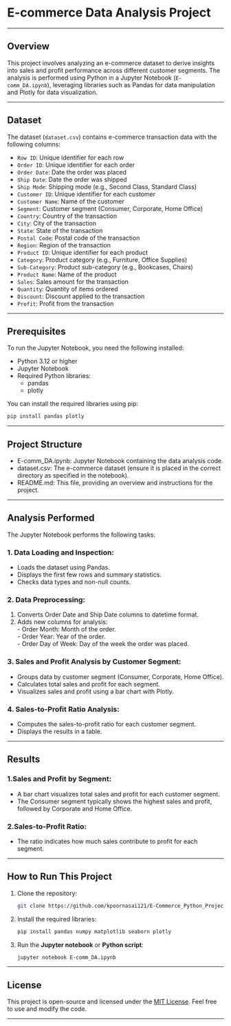 # E-commerce Data Analysis Project

---

## Overview
This project involves analyzing an e-commerce dataset to derive insights into sales and profit performance across different customer segments. The analysis is performed using Python in a Jupyter Notebook (`E-comm_DA.ipynb`), leveraging libraries such as Pandas for data manipulation and Plotly for data visualization.

---

## Dataset
The dataset (`dataset.csv`) contains e-commerce transaction data with the following columns:

- `Row ID`: Unique identifier for each row
- `Order ID`: Unique identifier for each order
- `Order Date`: Date the order was placed
- `Ship Date`: Date the order was shipped
- `Ship Mode`: Shipping mode (e.g., Second Class, Standard Class)
- `Customer ID`: Unique identifier for each customer
- `Customer Name`: Name of the customer
- `Segment`: Customer segment (Consumer, Corporate, Home Office)
- `Country`: Country of the transaction
- `City`: City of the transaction
- `State`: State of the transaction
- `Postal Code`: Postal code of the transaction
- `Region`: Region of the transaction
- `Product ID`: Unique identifier for each product
- `Category`: Product category (e.g., Furniture, Office Supplies)
- `Sub-Category`: Product sub-category (e.g., Bookcases, Chairs)
- `Product Name`: Name of the product
- `Sales`: Sales amount for the transaction
- `Quantity`: Quantity of items ordered
- `Discount`: Discount applied to the transaction
- `Profit`: Profit from the transaction

---

## Prerequisites
To run the Jupyter Notebook, you need the following installed:

- Python 3.12 or higher
- Jupyter Notebook
- Required Python libraries:
  - pandas
  - plotly

You can install the required libraries using pip:
  
  ```bash
  pip install pandas plotly
  ```

---

## Project Structure
- E-comm_DA.ipynb: Jupyter Notebook containing the data analysis code.
- dataset.csv: The e-commerce dataset (ensure it is placed in the correct directory as specified in the notebook).
- README.md: This file, providing an overview and instructions for the project.

---

## Analysis Performed
The Jupyter Notebook performs the following tasks:

### 1. Data Loading and Inspection:
  - Loads the dataset using Pandas.  
  - Displays the first few rows and summary statistics.  
  - Checks data types and non-null counts.

### 2. Data Preprocessing:
  
  1. Converts Order Date and Ship Date columns to datetime format.  
  2. Adds new columns for analysis:    
    - Order Month: Month of the order.    
    - Order Year: Year of the order.    
    - Order Day of Week: Day of the week the order was placed.

### 3. Sales and Profit Analysis by Customer Segment:  
  - Groups data by customer segment (Consumer, Corporate, Home Office).  
  - Calculates total sales and profit for each segment.  
  - Visualizes sales and profit using a bar chart with Plotly.

### 4. Sales-to-Profit Ratio Analysis:  
  - Computes the sales-to-profit ratio for each customer segment.  
  - Displays the results in a table.

---

## Results
### 1.Sales and Profit by Segment:
  - A bar chart visualizes total sales and profit for each customer segment.
  - The Consumer segment typically shows the highest sales and profit, followed by Corporate and Home Office.

### 2.Sales-to-Profit Ratio:
  - The ratio indicates how much sales contribute to profit for each segment.

---

## How to Run This Project
1. Clone the repository:
   ```bash
   git clone https://github.com/kpoornasai121/E-Commerce_Python_Project.git
   ```
2. Install the required libraries:
   ```bash
   pip install pandas numpy matplotlib seaborn plotly
   ```
3. Run the **Jupyter notebook** or **Python script**:
   ```bash
   jupyter notebook E-comm_DA.ipynb
   ```

---

## License
This project is open-source and licensed under the [MIT License](https://opensource.org/licenses/MIT). Feel free to use and modify the code.

---
